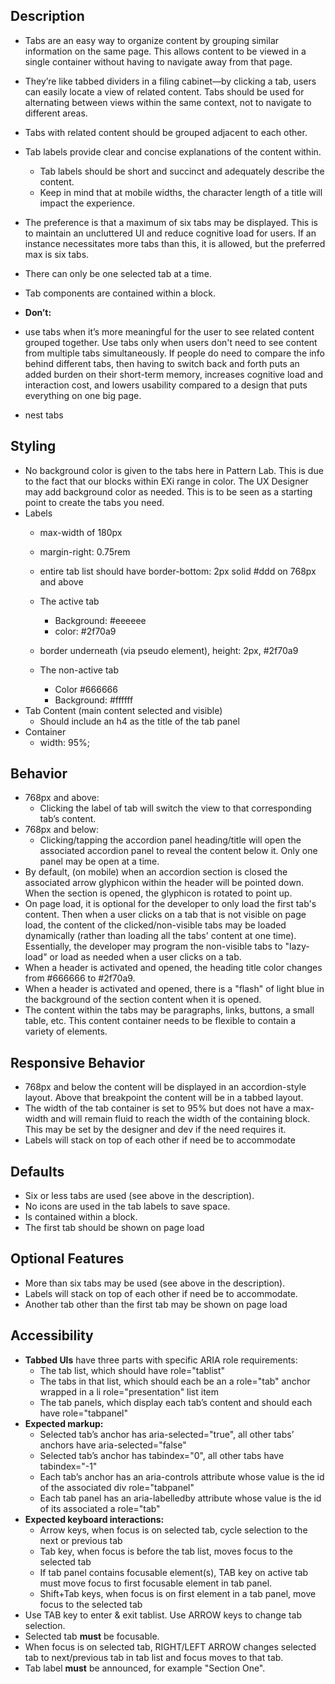 ## Description
* Tabs are an easy way to organize content by grouping similar information on the same page. This allows content to be viewed in a single container without having to navigate away from that page. 
* They’re like tabbed dividers in a filing cabinet—by clicking a tab, users can easily locate a view of related content. Tabs should be used for alternating between views within the same context, not to navigate to different areas.
* Tabs with related content should be grouped adjacent to each other.
* Tab labels provide clear and concise explanations of the content within. 
	* Tab labels should be short and succinct and adequately describe the content.
	* Keep in mind that at mobile widths, the character length of a title will impact the experience.

* The preference is that a maximum of six tabs may be displayed. This is to maintain an uncluttered UI and reduce cognitive load for users. If an instance necessitates more tabs than this, it is allowed, but the preferred max is six tabs. 
* There can only be one selected tab at a time.
* Tab components are contained within a block.

* **Don’t:** 
 * use tabs when it’s more meaningful for the user to see related content grouped together. Use tabs only when users don't need to see content from multiple tabs simultaneously. If people do need to compare the info behind different tabs, then having to switch back and forth puts an added burden on their short-term memory, increases cognitive load and interaction cost, and lowers usability compared to a design that puts everything on one big page.
 * nest tabs


## Styling
* No background color is given to the tabs here in Pattern Lab. This is due to the fact that our blocks within EXi range in color. The UX Designer may add background color as needed. This is to be seen as a starting point to create the tabs you need.  
* Labels
	* max-width of 180px
	* margin-right: 0.75rem
	* entire tab list should have border-bottom: 2px solid #ddd  on 768px and above

	* The active tab 
 		* Background: #eeeeee
 		* color: #2f70a9
 	* border underneath (via pseudo element), height: 2px, #2f70a9


	* The non-active tab
  		* Color #666666
  		* Background: #ffffff
* Tab Content (main content selected and visible)
	* Should include an h4 as the title of the tab panel
* Container
	* width: 95%;


## Behavior
* 768px and above:
	* Clicking the label of tab will switch the view to that corresponding tab’s content. 
* 768px and below:
	* Clicking/tapping the accordion panel heading/title will open the associated accordion panel to reveal the content below it. Only one panel may be open at a time. 
* By default, (on mobile) when an accordion section is closed the associated arrow glyphicon within the header will be pointed down. When the section is opened, the glyphicon is rotated to point up. 
* On page load, it is optional for the developer to only load the first tab's content. Then when a user clicks on a tab that is not visible on page load, the content of the clicked/non-visible tabs may be loaded dynamically (rather than loading all the tabs' content at one time). Essentially, the developer may program the non-visible tabs to "lazy-load" or load as needed when a user clicks on a tab.
* When a header is activated and opened, the heading title color changes from #666666 to #2f70a9.  
* When a header is activated and opened, there is a "flash" of light blue in the background of the section content when it is opened. 
* The content within the tabs may be paragraphs, links, buttons, a small table, etc. This content container needs to be flexible to contain a variety of elements.   


## Responsive Behavior
* 768px and below the content will be displayed in an accordion-style layout. Above that breakpoint the content will be in a tabbed layout.
* The width of the tab container is set to 95% but does not have a max-width and will remain fluid to reach the width of the containing block. This may be set by the designer and dev if the need requires it. 
* Labels will stack on top of each other if need be to accommodate 


## Defaults
* Six or less tabs are used (see above in the description). 
* No icons are used in the tab labels to save space. 
* Is contained within a block.
* The first tab should be shown on page load


## Optional Features
* More than six tabs may be used (see above in the description).
* Labels will stack on top of each other if need be to accommodate.
* Another tab other than the first tab may be shown on page load


## Accessibility

* **Tabbed UIs** have three parts with specific ARIA role requirements:
	* The tab list, which should have role="tablist"
	* The tabs in that list, which should each be an a role="tab" anchor wrapped in a li role="presentation" list item
	* The tab panels, which display each tab’s content and should each have role="tabpanel"
* **Expected markup:**
	* Selected tab’s anchor has aria-selected="true", all other tabs’ anchors have aria-selected="false"
	* Selected tab’s anchor has tabindex="0", all other tabs have tabindex="-1"
	* Each tab’s anchor has an aria-controls attribute whose value is the id of the associated div role="tabpanel"
	* Each tab panel has an aria-labelledby attribute whose value is the id of its associated a role="tab"
* **Expected keyboard interactions:**
	* Arrow keys, when focus is on selected tab, cycle selection to the next or previous tab
	* Tab key, when focus is before the tab list, moves focus to the selected tab
	* If tab panel contains focusable element(s), TAB key on active tab must move focus to first focusable element in tab panel.
	* Shift+Tab keys, when focus is on first element in a tab panel, move focus to the selected tab
* Use TAB key to enter & exit tablist. Use ARROW keys to change tab selection.
* Selected tab **must** be focusable.
* When focus is on selected tab, RIGHT/LEFT ARROW changes selected tab to next/previous tab in tab list and focus moves to that tab.
* Tab label **must** be announced, for example "Section One".


